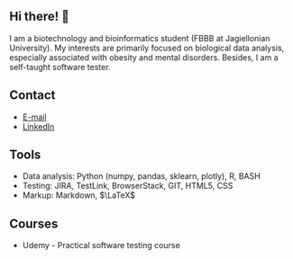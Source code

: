 ## Hi there! :raised_hands:
I am a biotechnology and bioinformatics student (FBBB at Jagiellonian University). My interests are primarily focused on biological data analysis, especially associated with obesity and mental disorders. Besides, I am a self-taught software tester. 

## Contact

- [E-mail](galat.konstancja@gmail.com)
- [LinkedIn](https://www.linkedin.com/in/konstancja-ga%C5%82at-246978268/)

## Tools

- Data analysis: Python (numpy, pandas, sklearn, plotly), R, BASH
- Testing: JIRA, TestLink, BrowserStack, GIT, HTML5, CSS
- Markup: Markdown, $\LaTeX$

## Courses

- Udemy - Practical software testing course
